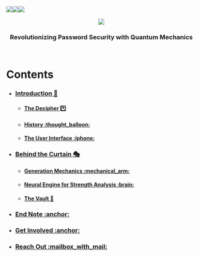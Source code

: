 
<div align = "center" style = "display:flex; flex-direction:row;">
  <img src = "https://img.shields.io/github/license/ranveerchaudhary/Mercurial?style=for-the-badge">
  <img src = "https://img.shields.io/github/issues/ranveerchaudhary/Mercurial?style=for-the-badge">
  <img src = "https://img.shields.io/github/issues-pr/ranveerchaudhary/Mercurial?style=for-the-badge">
</div>

<div align = "center">
  <br>
  <img src="https://capsule-render.vercel.app/api?type=venom&height=210&text=Cipher&fontSize=160&color=0:240e68,100:ccc1e7&stroke=ffffff&fontColor=ffffff"/>
</div>

<h3 align = "center" >Revolutionizing Password Security with Quantum Mechanics</h3>

<br>

# Contents

<div >
  <ul>
    <li>
    <h3><a href = "#introduction">Introduction 📄</a></h3>
    <ul>
      <li>
        <h4><a href = "#decipher">The Decipher *️⃣</a></h4>
      </li>
      <li>
        <h4><a href = "#history">History :thought_balloon:</a></h4>
      </li>
      <li>
        <h4><a href = "#ui">The User Interface :iphone:</a></h4>
      </li>
    </ul>
    </li>
    <li>
      <h3><a href = "#btc">Behind the Curtain 🎭</a></h3>
      <ul>
      <li>
        <h4><a href = "#generation">Generation Mechanics :mechanical_arm:</a></h4>
      </li>
      <li>
        <h4><a href = "#engine">Neural Engine for Strength Analysis :brain:</a></h4>
      </li>
      <li>
        <h4><a href = "#vault">The Vault 👀</a></h4>
      </li>
    </ul>
    </li>
    <li>
      <h3><a href = "#contributions">End Note :anchor:</a></h3>
    </li>
    <li>
      <h3><a href = "#contributions">Get Involved :anchor:</a></h3>
    </li>
    <li>
      <h3><a href = "#contact">Reach Out :mailbox_with_mail:<a/></h3>
    </li>
  </ul>
</div>
